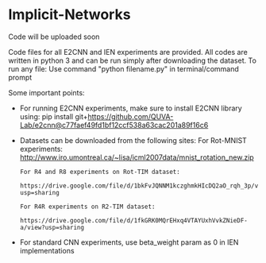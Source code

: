 # Implicit-Networks
Code will be uploaded soon

Code files for all E2CNN and IEN experiments are provided. 
All codes are written in python 3 and can be run simply after downloading the dataset.
To run any file: Use command "python filename.py" in terminal/command prompt

Some important points:

-  For running E2CNN experiments, make sure to install E2CNN library using:
       pip install git+https://github.com/QUVA-Lab/e2cnn@c77faef49fd1bf12ccf538a63cac201a89f16c6
       
-  Datasets can be downloaded from the following sites:
       For Rot-MNIST experiments: 
            http://www.iro.umontreal.ca/~lisa/icml2007data/mnist_rotation_new.zip

       For R4 and R8 experiments on Rot-TIM dataset:
            https://drive.google.com/file/d/1bkFvJQNNM1kczghmkHIcDQ2aO_rqh_3p/view?usp=sharing
       
       For R4R experiments on R2-TIM dataset:
            https://drive.google.com/file/d/1fkGRK0MQrEHxq4VTAYUxhVvkZNieDF-a/view?usp=sharing

-  For standard CNN experiments, use beta_weight param as 0 in IEN implementations
